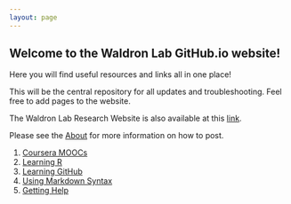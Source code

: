 ```yaml
---
layout: page
---
```


## Welcome to the Waldron Lab GitHub.io website!

Here you will find useful resources and links all in one place!

This will be the central repository for all updates and troubleshooting. 
Feel free to add pages to the website. 

The Waldron Lab Research Website is also available at this [link](http://waldronlab.org/).

Please see the [About](/about/) for more information on how to post. 

1. [Coursera MOOCs](/coursera/)
2. [Learning R](/learnr/)
3. [Learning GitHub](/github/)
4. [Using Markdown Syntax](/mark/)
5. [Getting Help](/gethelp/)
